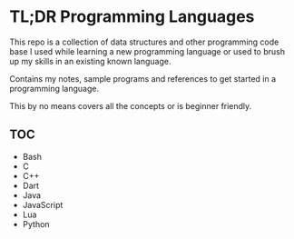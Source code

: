 # TL;DR Programming Languages

This repo is a collection of data structures and other programming code base I used while learning a new programming language or used to brush up my skills in an existing known language.

Contains my notes, sample programs and references to get started in a programming language.

This by no means covers all the concepts or is beginner friendly.

## TOC

- Bash
- C
- C++
- Dart
- Java
- JavaScript
- Lua
- Python
